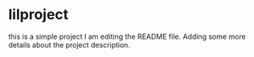 # lilproject
this is a simple project 
I am editing the README file. Adding some more details about the project description.
